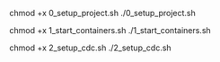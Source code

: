 chmod +x 0_setup_project.sh
./0_setup_project.sh



chmod +x 1_start_containers.sh
./1_start_containers.sh



chmod +x 2_setup_cdc.sh
./2_setup_cdc.sh